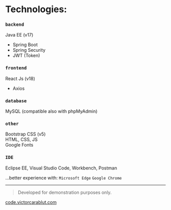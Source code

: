 # Technologies:

### `backend`
Java EE (v17)
 - Spring Boot
 - Spring Security
 - JWT (Token)

### `frontend`
React Js (v18)
 - Axios

### `database`
MySQL (compatible also with phpMyAdmin)

### `other`
Bootstrap CSS (v5)\
HTML, CSS, JS\
Google Fonts


### `IDE`
Eclipse EE, Visual Studio Code, Workbench, Postman

...better experience with: `Microsoft Edge` `Google Chrome`

_____________

> Developed for demonstration purposes only.

[code.victorcarablut.com](https://code.victorcarablut.com)
